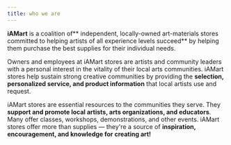 ```yaml
---
title: who we are
---
```

**iAMart** is a coalition of** independent, locally-owned art-materials stores committed to helping artists of all experience levels succeed** by helping them purchase the best supplies for their individual needs.

Owners and employees at iAMart stores are artists and community leaders with a personal interest in the vitality of their local arts communities. iAMart stores help sustain strong creative communities by providing the **selection, personalized service, and product information** that local artists use and request.

iAMart stores are essential resources to the communities they serve. They **support and promote local artists, arts organizations, and educators**. Many offer classes, workshops, demonstrations, and other events. iAMart stores offer more than supplies — they're a source of **inspiration, encouragement, and knowledge for creating art!**
